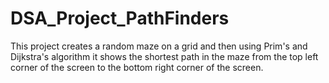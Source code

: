 # DSA_Project_PathFinders
This project creates a random maze on a grid and then using Prim's and Dijkstra's algorithm it shows the shortest path in the maze from the top left corner of the screen to the bottom right corner of the screen.
